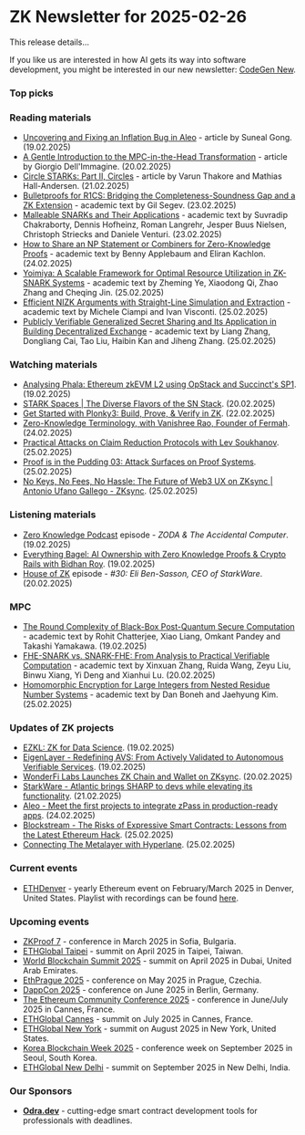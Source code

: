 # ZK Newsletter for 2025-02-26
This release details...

If you like us are interested in how AI gets its way into software development, you might be interested in our new newsletter: [CodeGen New](https://codegen.substack.com/p/codegen-news-for-2025-02-25). 

### Top picks

### Reading materials 
* [Uncovering and Fixing an Inflation Bug in Aleo](https://blog.zksecurity.xyz/posts/aleo-bug/) - article by Suneal Gong. (19.02.2025)
* [A Gentle Introduction to the MPC-in-the-Head Transformation](https://blog.zksecurity.xyz/posts/mpcith-intro/) - article by Giorgio Dell'Immagine. (20.02.2025)
* [Circle STARKs: Part II, Circles](https://blog.zksecurity.xyz/posts/circle-starks-2/) - article by Varun Thakore and Mathias Hall-Andersen. (21.02.2025)
* [Bulletproofs for R1CS: Bridging the Completeness-Soundness Gap and a ZK Extension](https://eprint.iacr.org/2025/327.pdf) - academic text by Gil Segev. (23.02.2025)
* [Malleable SNARKs and Their Applications](https://eprint.iacr.org/2025/311.pdf) - academic text by Suvradip Chakraborty, Dennis Hofheinz, Roman Langrehr, Jesper Buus Nielsen, Christoph Striecks and Daniele Venturi. (23.02.2025)
* [How to Share an NP Statement or Combiners for Zero-Knowledge Proofs](https://eprint.iacr.org/2025/334.pdf) - academic text by Benny Applebaum and Eliran Kachlon. (24.02.2025)
* [Yoimiya: A Scalable Framework for Optimal Resource Utilization in ZK-SNARK Systems](https://arxiv.org/pdf/2502.18288) - academic text by Zheming Ye, Xiaodong Qi, Zhao Zhang and Cheqing Jin. (25.02.2025)
* [Efficient NIZK Arguments with Straight-Line Simulation and Extraction](https://eprint.iacr.org/2025/352.pdf) - academic text by Michele Ciampi and Ivan Visconti. (25.02.2025)
* [Publicly Verifiable Generalized Secret Sharing and Its Application in Building Decentralized Exchange](https://eprint.iacr.org/2025/344.pdf) - academic text by Liang Zhang, Dongliang Cai, Tao Liu, Haibin Kan and Jiheng Zhang. (25.02.2025)

### Watching materials
* [Analysing Phala: Ethereum zkEVM L2 using OpStack and Succinct's SP1](https://www.youtube.com/watch?v=bxrUSxHNI2Q). (19.02.2025)
* [STARK Spaces | The Diverse Flavors of the SN Stack](https://www.youtube.com/watch?v=p38incHuxh8). (20.02.2025)
* [ Get Started with Plonky3: Build, Prove, & Verify in ZK](https://www.youtube.com/watch?v=l7v0Cr-cktg). (22.02.2025)
* [Zero-Knowledge Terminology, with Vanishree Rao, Founder of Fermah](https://www.youtube.com/watch?v=XL5On42hZ1E). (24.02.2025)
* [Practical Attacks on Claim Reduction Protocols with Lev Soukhanov](https://www.youtube.com/watch?v=vfBi4PpMds4). (25.02.2025)
* [Proof is in the Pudding 03: Attack Surfaces on Proof Systems](https://www.youtube.com/watch?v=ZYlkhL1l9lA). (25.02.2025)
* [No Keys, No Fees, No Hassle: The Future of Web3 UX on ZKsync | Antonio Ufano Gallego - ZKsync](https://www.youtube.com/watch?v=eN952yVv5o0). (25.02.2025)

### Listening materials
* [Zero Knowledge Podcast](https://zeroknowledge.fm/podcast/349/) episode - *ZODA & The Accidental Computer*. (19.02.2025)
* [Everything Bagel: AI Ownership with Zero Knowledge Proofs & Crypto Rails with Bidhan Roy](https://www.youtube.com/watch?v=yJf_tqMnsHA). (19.02.2025)
* [House of ZK](https://www.youtube.com/watch?v=wv6xBywYCyw) episode - *#30: Eli Ben-Sasson, CEO of StarkWare*. (20.02.2025)
 
### MPC
* [The Round Complexity of Black-Box Post-Quantum Secure Computation](https://arxiv.org/pdf/2502.13830) - academic text by Rohit Chatterjee, Xiao Liang, Omkant Pandey and Takashi Yamakawa. (19.02.2025)
* [FHE-SNARK vs. SNARK-FHE: From Analysis to Practical Verifiable Computation](https://eprint.iacr.org/2025/302.pdf) - academic text by Xinxuan Zhang, Ruida Wang, Zeyu Liu, Binwu Xiang, Yi Deng and Xianhui Lu. (20.02.2025)
* [Homomorphic Encryption for Large Integers from Nested Residue Number Systems](https://eprint.iacr.org/2025/346.pdf) - academic text by Dan Boneh and Jaehyung Kim. (25.02.2025)
 
### Updates of ZK projects
* [EZKL: ZK for Data Science](https://blog.ezkl.xyz/post/datascience/). (19.02.2025)
* [EigenLayer - Redefining AVS: From Actively Validated to Autonomous Verifiable Services](https://www.blog.eigenlayer.xyz/redefining-avs-from-actively-validated-to-autonomous-verifiable-services/). (19.02.2025)
* [WonderFi Labs Launches ZK Chain and Wallet on ZKsync](https://zksync.mirror.xyz/IbTIX-s1Vx1PjxcYCom_9aGNXSsTvzsHsxgRGkmpx7M). (20.02.2025)
* [StarkWare - Atlantic brings SHARP to devs while elevating its functionality](https://starkware.co/blog/atlantic-brings-sharp-to-devs/). (21.02.2025)
* [Aleo - Meet the first projects to integrate zPass in production-ready apps](https://aleo.org/post/first-projects-to-integrate-zpass/). (24.02.2025)
* [Blockstream - The Risks of Expressive Smart Contracts: Lessons from the Latest Ethereum Hack](https://blog.blockstream.com/the-risks-of-expressive-smart-contracts-lessons-from-the-latest-ethereum-hack/). (25.02.2025)
* [Connecting The Metalayer with Hyperlane](https://medium.com/hyperlane/connecting-the-metalayer-with-hyperlane-54e9e72b939e). (25.02.2025)

### Current events
* [ETHDenver](https://www.ethdenver.com/) - yearly Ethereum event on February/March 2025 in Denver, United States. Playlist with recordings can be found [here](https://www.youtube.com/playlist?list=PLAy4HNUNlzRmmKuiAVJcwnjMikeUBmluQ).

### Upcoming events
* [ZKProof 7](https://zkproof.org/events/zkproof-7-sofia/) - conference in March 2025 in Sofia, Bulgaria. 
* [ETHGlobal Taipei](https://ethglobal.com/events/taipei) - summit on April 2025 in Taipei, Taiwan.
* [World Blockchain Summit 2025](https://worldblockchainsummit.com/dxb-oct-24/) - summit on April 2025 in Dubai, United Arab Emirates.
* [EthPrague 2025](https://ethprague.com/) - conference on May 2025 in Prague, Czechia.
* [DappCon 2025](https://dappcon.io/#about) - conference on June 2025 in Berlin, Germany.
* [The Ethereum Community Conference 2025](https://ethcc.io/) - conference in June/July 2025 in Cannes, France.
* [ETHGlobal Cannes](https://ethglobal.com/events/cannes) - summit on July 2025 in Cannes, France.
* [ETHGlobal New York](https://ethglobal.com/events/newyork2025) - summit on August 2025 in New York, United States.
* [Korea Blockchain Week 2025](https://koreablockchainweek.com/) - conference week on September 2025 in Seoul, South Korea.
* [ETHGlobal New Delhi](https://ethglobal.com/events/newdelhi) - summit on September 2025 in New Delhi, India.

### Our Sponsors
* **[Odra.dev](https://odra.dev)** - cutting-edge smart contract development tools for professionals with deadlines.

